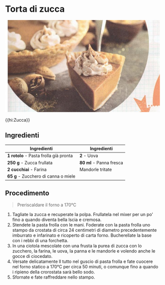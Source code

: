 # Torta di zucca

![](img/Torta-di-zucca.jpg)

{{hi:Zucca}}

## Ingredienti

| Ingredienti                  | Ingredienti             |
| ---------------------------- | ----------------------- |
| **1 rotolo** - Pasta frolla già pronta | **2** - Uova |
| **250 g** - Zucca frullata | **80 ml** - Panna fresca |
| **2 cucchiai** - Farina | Mandorle tritate |
| **65 g** - Zucchero di canna o miele | |

## Procedimento

> Preriscaldare il forno a 170°C    

1. Tagliate la zucca e recuperate la polpa. Frullatela nel mixer per un po' fino a quando diventa bella lscia e cremosa. 
1. Stendete la pasta frolla con le mani. Foderate con la pasta frolla uno stampo da crostata di circa 24 centimetri di diametro precedentemente imburrato e infarinato e ricoperto di carta forno. Bucherellate la base con i rebbi di una forchetta. 
2. In una ciotola mescolate con una frusta la purea di zucca con lo zucchero, la farina, le uova, la panna e le mandorle e volendo anche le gocce di ciocedato. 
3. Versate delicatamente ll tutto nel guscio di pasta frolla e fate cuocere nel forno statico a 170°C per circa 50 minuti, o comunque fino a quando i ripieno della crorostata sarà bello sodo.
4. Sfornate e fate raffreddare nello stampo.
